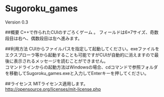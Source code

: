 # Sugoroku_games
Version 0.3  

##概要
C++で作られたCUIのすごろくゲーム  。
フィールドは6×7サイズ、奇数段目は右へ、偶数段目は左へ進みます。  
  
##利用方法
CUIからファイルパスを指定して起動してください。exeファイルをエクスプローラ等から起動することも可能ですがCUIが自動的に消えますので最後に表示されるメッセージを読むことができません。  
コマンドラインからの起動方法はWindowsの場合、cdコマンドで参照フォルダを移動してSugoroku_games.exeと入力してEnterキーを押してください。  
  
##ライセンス
MITライセンス適用します。  
http://opensource.org/licenses/mit-license.php  
